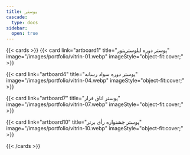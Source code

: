 ```yaml
---
title: پوستر
cascade:
  type: docs
sidebar:
  open: true
---
```

<div style="max-width: 70rem; margin: auto;">
{{< cards >}}
  {{< card link="artboard1" title="پوستر دوره ایلوستریتور" image="/images/portfolio/vitrin-01.webp" imageStyle="object-fit:cover;" >}}

  {{< card link="artboard4" title="پوستر دوره سواد رسانه" image="/images/portfolio/vitrin-04.webp" imageStyle="object-fit:cover;" >}}


  {{< card link="artboard7" title="پوستر اتاق فرار" image="/images/portfolio/vitrin-07.webp" imageStyle="object-fit:cover;" >}}


  {{< card link="artboard10" title="پوستر جشنواره رأی برتر" image="/images/portfolio/vitrin-10.webp" imageStyle="object-fit:cover;" >}}
  
{{< /cards >}}
</div>


<style>
.hx-text-gray-700 {
  justify-content: center;
}

h1 {
  font-size: 1.8rem !important;
  margin-bottom: 3rem;
}
</style>
